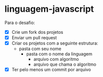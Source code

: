 # linguagem-javascript

Para o desafio:

- [x] Crie um fork dos projetos 
- [x] Enviar um pull request
- [x] Criar os projetos com a seguinte estrutura:
    - pasta com seu nome
        - pasta com o nome da linguagem
          - arquivo com algoritmo
          - arquivo que chama o algoritmo
- [x] Ter pelo menos um commit por arquivo